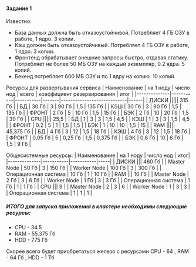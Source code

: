 #### Задание 1

Известно:
- База данных должна быть отказоустойчивой. Потребляет 4 ГБ ОЗУ в работе, 1 ядро. 3 копии.
- Кэш должен быть отказоустойчивый. Потребляет 4 ГБ ОЗУ в работе, 1 ядро. 3 копии.
- Фронтенд обрабатывает внешние запросы быстро, отдавая статику. Потребляет не более 50 МБ ОЗУ на каждый экземпляр, 0.2 ядра. 5 копий.
- Бекенд потребляет 600 МБ ОЗУ и по 1 ядру на копию. 10 копий.


Ресурсы для развертывания сервиса
| Наименование | на 1 ноду | число нод | всего | коэффициент резервирования | итог |
|--------------|-----------|-----------|-------|----------------------------|------|
| ДИСКИ ||||| 315 Гб |
| БД | 30 Гб | 3 | 90 Гб | 1,5 | 135 Гб |
| КЭШ | 30 Гб | 3 | 90 Гб | 1,5 | 135 Гб |
| ФРОНТ | 2 Гб | 5 | 10 Гб | 1,5 | 15 Гб |
| БЭК | 2 Гб | 10 | 20 Гб | 1,5 | 30 Гб |
| CPU ||||| 25,5 |
| БД | 1 | 3 | 3 | 1,5 | 4,5 |
| КЭШ | 1 | 3 | 3 | 1,5 | 4,5 |
| ФРОНТ | 0.2 | 5 | 1 | 1,5 | 1,5 |
| БЭК | 1 | 10 | 10 | 1,5 | 15 |
| RAM ||||| 45,375 Гб |
| БД | 4 Гб | 3 | 12 | 1,5 | 18 Гб |
| КЭШ | 4 Гб | 3 | 12 | 1,5 | 18 Гб |
| ФРОНТ | 0,05 Гб | 5 | 0,25 Гб | 1,5 | 0,375 Гб |
| БЭК | 0,6 Гб | 10 | 6 Гб | 1,5 | 9 Гб |

Общесистемные ресурсы:
| Наименование | на 1 ноду | число нод | итог|
|--------------|-----------|-----------|-----|
| ДИСКИ ||| 460 Гб |
| Master Node | 50 Гб | 3 | 150 Гб |
| Worker Node | 100 Гб | 3 | 300 Гб |
| Операционная система | 10 Гб | 1 | 10 Гб |
| RAM ||| 10 Гб |
| Master Node | 2 Гб | 3 | 6 Гб |
| Worker Node | 1 Гб | 3 | 3 Гб |
| Операционная система | 1 Гб | 1 | 1 Гб |
| CPU ||| 9 |
| Master Node | 2 | 3 | 6 |
| Worker Node | 1 | 3 | 3 |
| Операционная система | 1 | 1 | 1 |

##### ИТОГО для запуска приложения в кластере необходимы следующие ресурсы:
- CPU - 34.5
- RAM - 55.375 Гб
- HDD - 775 Гб

Скорее всего будет приобретаться железо с ресурсами CPU - 64 , RAM - 64 Гб , HDD - 1 Тб 